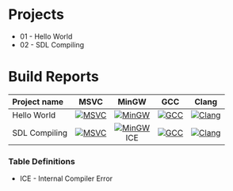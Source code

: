 # Projects
- 01 - Hello World
- 02 - SDL Compiling

# Build Reports

Project name | MSVC | MinGW | GCC | Clang
:-------------|:------:|:-------:|:-----:|:------:
Hello World | [![MSVC](https://github.com/Aizyka/HW/actions/workflows/msvc_01.yml/badge.svg)](https://nightly.link/Aizyka/HW/workflows/msvc_01/main/windows_msvc.7z.zip) | [![MinGW](https://github.com/Aizyka/HW/actions/workflows/mingw_01.yml/badge.svg)](https://nightly.link/Aizyka/HW/workflows/mingw_01/main/windows_mingw.7z.zip) | [![GCC](https://github.com/Aizyka/HW/actions/workflows/gcc_01.yml/badge.svg)](https://nightly.link/Aizyka/HW/workflows/gcc_01/main/ubuntu_gcc.7z.zip) | [![Clang](https://github.com/Aizyka/HW/actions/workflows/clang_01.yml/badge.svg)](https://nightly.link/Aizyka/HW/workflows/clang_01/main/macos_clang.7z.zip)
SDL Compiling | [![MSVC](https://github.com/Aizyka/HW/actions/workflows/msvc_02.yml/badge.svg)](https://nightly.link/Aizyka/HW/workflows/msvc_02/main/windows_msvc.7z.zip) | [![MinGW](https://github.com/Aizyka/HW/actions/workflows/mingw_02.yml/badge.svg)](https://nightly.link/Aizyka/HW/workflows/mingw_02/main/windows_mingw.7z.zip)<br>ICE | [![GCC](https://github.com/Aizyka/HW/actions/workflows/gcc_02.yml/badge.svg)](https://nightly.link/Aizyka/HW/workflows/gcc_02/main/ubuntu_gcc.7z.zip) | [![Clang](https://github.com/Aizyka/HW/actions/workflows/clang_02.yml/badge.svg)](https://nightly.link/Aizyka/HW/workflows/clang_02/main/macos_clang.7z.zip)

### Table Definitions
- ICE - Internal Compiler Error
